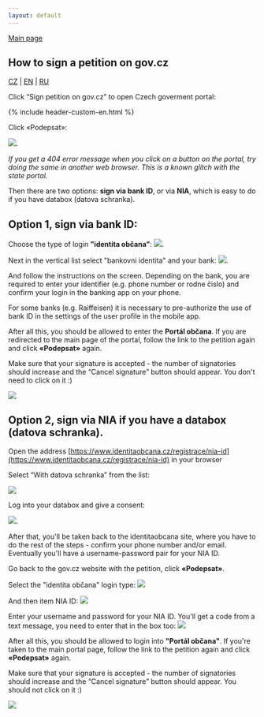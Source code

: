```yaml
---
layout: default
---
```


[Main page](./index_en.html)

## How to sign a petition on gov.cz

[CZ](./govcz.html#content) | [EN](./govcz_en.html#content) | [RU](./govcz_ru.html#content)

Click “Sign petition on gov.cz” to open Czech goverment portal:

<div class="page-header">
{% include header-custom-en.html %}
</div>

Click «Podepsat»:

![](assets/images/govcz1.png).

_If you get a 404 error message when you click on a button on the portal, try doing the same in another web browser. This is a known glitch with the state portal._

Then there are two options: **sign via bank ID**, or via **NIA**, which is easy to do if you have databox (datova schranka).

## Option 1, sign via bank ID:
Choose the type of login **"identita občana"**:
![](assets/images/govcz2.png).

Next in the vertical list select "bankovni identita" and your bank:
![](assets/images/govcz3.png).

And follow the instructions on the screen. Depending on the bank, you are required to enter your identifier (e.g. phone number or rodne čislo) and confirm your login in the banking app on your phone. 

For some banks (e.g. Raiffeisen) it is necessary to pre-authorize the use of bank ID in the settings of the user profile in the mobile app.

After all this, you should be allowed to enter the **Portál občana**. If you are redirected to the main page of the portal, follow the link to the petition again and click **«Podepsat»** again.

Make sure that your signature is accepted - the number of signatories should increase and the “Cancel signature” button should appear. You don't need to click on it :)

![](assets/images/govcz4.png)

## Option 2, sign via NIA if you have a databox (datova schranka).
Open the address [https://www.identitaobcana.cz/registrace/nia-id](https://www.identitaobcana.cz/registrace/nia-id) in your browser

Select “With datova schranka” from the list:

![](assets/images/govcz5.png)

Log into your databox and give a consent:

![](assets/images/govcz6.png).

After that, you'll be taken back to the identitaobcana site, where you have to do the rest of the steps - confirm your phone number and/or email. Eventually you'll have a username-password pair for your NIA ID.

Go back to the gov.cz website with the petition, click **«Podepsat»**.

Select the "identita občana" login type:
![](assets/images/govcz2.png)

And then item NIA ID:
![](assets/images/govcz7.png)

Enter your username and password for your NIA ID. You'll get a code from a text message, you need to enter that in the box too:
![](assets/images/govcz8.png)

After all this, you should be allowed to login into **"Portál občana"**. If you're taken to the main portal page, follow the link to the petition again and click **«Podepsat»** again.

Make sure that your signature is accepted - the number of signatories should increase and the “Cancel signature” button should appear. You should not click on it :)

![](assets/images/govcz4.png)
